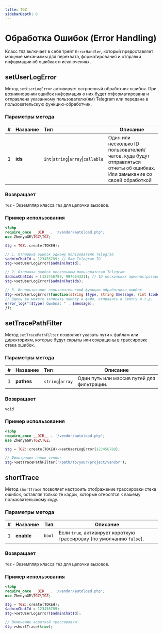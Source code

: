 ```yaml
---
title: TGZ
sidebarDepth: 0
---
```



# Обработка Ошибок (Error Handling)
Класс `TGZ` включает в себя трейт `ErrorHandler`, который предоставляет мощные механизмы для перехвата, форматирования и отправки информации об ошибках и исключениях.

## setUserLogError
Метод `setUserLogError` активирует встроенный обработчик ошибок. При возникновении ошибок информация о них будет отформатирована и отправлена указанному пользователю(ям) Telegram или передана в пользовательскую функцию-обработчик.

### Параметры метода
| # | Название | Тип                                  | Описание                                                                                                                |
|:-:|:---------|:-------------------------------------|-------------------------------------------------------------------------------------------------------------------------|
| 1 | **ids**  | `int`\|`string`\|`array`\|`callable` | Один или несколько ID пользователей/чатов, куда будут отправляться отчеты об ошибках. Или замыкание со своей обработкой |

### Возвращает
`TGZ` - Экземпляр класса `TGZ` для цепочки вызовов.

### Пример использования
```php
<?php
require_once __DIR__ . '/vendor/autoload.php';
use ZhenyaGR\TGZ\TGZ;

$tg = TGZ::create(ТОКЕН);

// 1. Отправка ошибок одному пользователю Telegram
$adminChatId = 123456789; // Ваш Telegram ID
$tg->setUserLogError($adminChatId);

// 2. Отправка ошибок нескольким пользователям Telegram
$adminChatIds = [123456789, 987654321]; // ID нескольких администраторов
$tg->setUserLogError($adminChatIds);

// 3. Использование пользовательской функции-обработчика ошибок
$tg->setUserLogError(function(string $type, string $message, ?int $code, ?Throwable $exception) {
// Здесь вы можете записать ошибку в файл, отправить в Sentry и т.д.
error_log("[$type] Ошибка: " . $message);
});

```

## setTracePathFilter
Метод `setTracePathFilter` позволяет указать пути к файлам или директориям, которые будут скрыты или сокращены в трассировке стека ошибок.

### Параметры метода
| # | Название   | Тип               | Описание                                   |
|:-:|:-----------|:------------------|--------------------------------------------|
| 1 | **pathes** | `string`\|`array` | Один путь или массив путей для фильтрации. |

### Возвращает
`void`

### Пример использования
```php
<?php
require_once __DIR__ . '/vendor/autoload.php';
use ZhenyaGR\TGZ\TGZ;

$tg = TGZ::create(ТОКЕН)->setUserLogError(123456789);

// Фильтрация папки vendor
$tg->setTracePathFilter('/path/to/your/project/vendor');
```

## shortTrace
Метод `shortTrace` позволяет настроить отображение трассировки стека ошибок, оставляя только те кадры, которые относятся к вашему пользовательскому коду.

### Параметры метода
| # | Название   |  Тип   | Описание                                                             |
|:-:|:-----------|:------:|----------------------------------------------------------------------|
| 1 | **enable** | `bool` | Если `true`, активирует короткую трассировку (по умолчанию `false`). |

### Возвращает
`TGZ` - Экземпляр класса `TGZ` для цепочки вызовов.

### Пример использования
```php
<?php
require_once __DIR__ . '/vendor/autoload.php';
use ZhenyaGR\TGZ\TGZ;

$tg = TGZ::create(ТОКЕН);
$adminChatId = 123456789;
$tg->setUserLogError($adminChatId);

// Включение короткой трассировки:
$tg->shortTrace(true);
```

